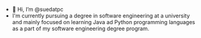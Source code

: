 - 👋 Hi, I’m @suedatpc
- I'm currently pursuing a degree in software engineering at a university and mainly focused on learning Java ad Python programming languages as a part of my software engineering degree program.

  

<!---
suedatpc/suedatpc is a ✨ special ✨ repository because its `README.md` (this file) appears on your GitHub profile.
You can click the Preview link to take a look at your changes.
--->
